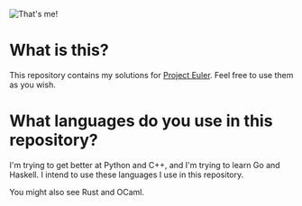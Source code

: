 ![That's me!](https://projecteuler.net/profile/glassllama.png)

# What is this?
This repository contains my solutions for [Project Euler](http://projecteuler.net). Feel free to use them as you wish.

# What languages do you use in this repository?
I'm trying to get better at Python and C++, and I'm trying to learn Go and Haskell. I intend to use these languages I use in this repository.

You might also see Rust and OCaml.
